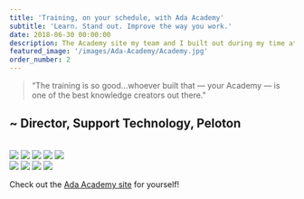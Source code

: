 ```yaml
---
title: 'Training, on your schedule, with Ada Academy'
subtitle: 'Learn. Stand out. Improve the way you work.'
date: 2018-06-30 00:00:00
description: The Academy site my team and I built out during my time at Ada
featured_image: '/images/Ada-Academy/Academy.jpg'
order_number: 2
---
```



> “The training is so good...whoever built that — your Academy — is one of the best knowledge creators out there."

## ~ Director, Support Technology, Peloton

<br>

<div class="gallery" data-columns="3">
    <img src="/images/Ada-Academy/portrait-attempt.png"> 
    <img src="/images/Ada-Academy/courses.png">
    <img src="/images/Ada-Academy/learning-path.png">
    <img src="/images/Ada-Academy/ScreenShot Tool -20240216084115.png">  
    <img src="/images/Ada-Academy/credential.png"> 
</div>


<div class="gallery" data-columns="3">
    <img src="/images/demo/demo-portrait.jpg">
    <img src="/images/demo/demo-landscape.jpg">
    <img src="/images/demo/demo-square.jpg">
    <img src="/images/demo/demo-landscape-2.jpg">
</div>


Check out the [Ada Academy site](https://www.ada-education.com/pages/about-acx-academy) for yourself!

